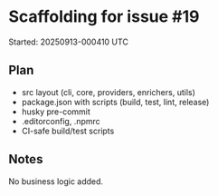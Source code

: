 # Scaffolding for issue #19

Started: 20250913-000410 UTC

## Plan
- src layout (cli, core, providers, enrichers, utils)
- package.json with scripts (build, test, lint, release)
- husky pre-commit
- .editorconfig, .npmrc
- CI-safe build/test scripts

## Notes
No business logic added.
